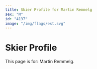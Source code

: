```yaml
---
title: Skier Profile for Martin Remmelg
sex: "M"
id: "4137"
image: "/img/flags/est.svg" 
---
```


# Skier Profile

This page is for: Martin Remmelg.
    